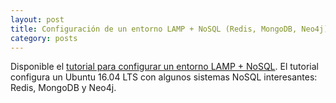 ```yaml
---
layout: post
title: Configuración de un entorno LAMP + NoSQL (Redis, MongoDB, Neo4j)
category: posts
---
```


Disponible el [tutorial para configurar un entorno LAMP + NoSQL](http://ualmtorres.github.io/howtos/ConfiguracionEntornoGGVD/). El tutorial configura un Ubuntu 16.04 LTS con algunos sistemas NoSQL interesantes: Redis, MongoDB y Neo4j.

